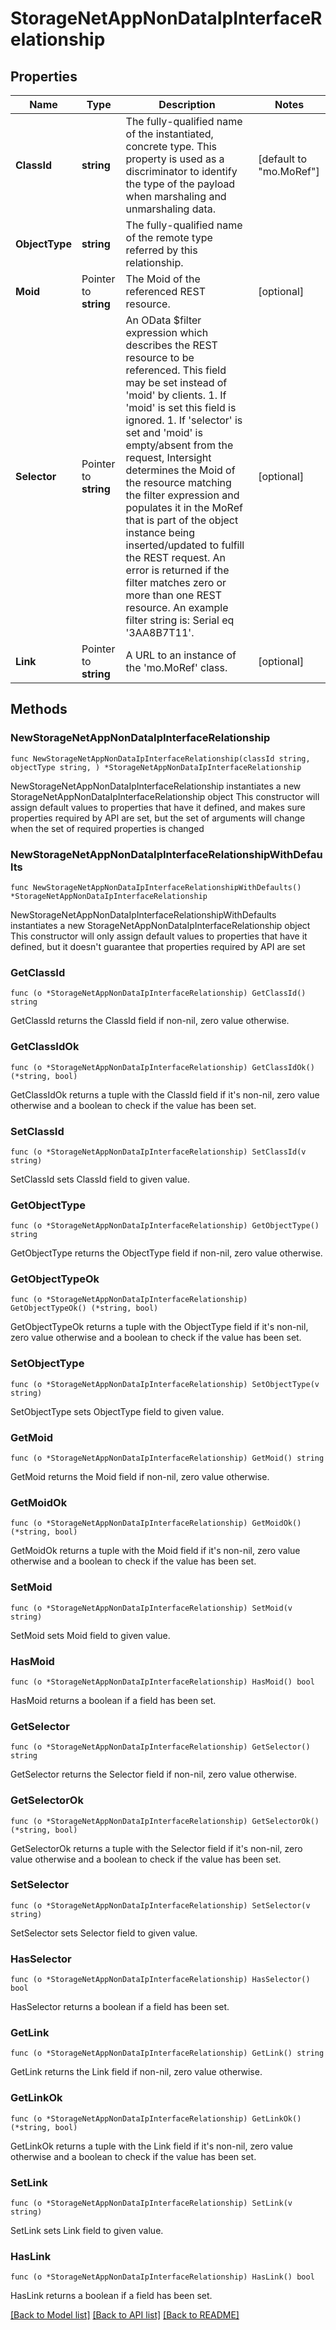 # StorageNetAppNonDataIpInterfaceRelationship

## Properties

Name | Type | Description | Notes
------------ | ------------- | ------------- | -------------
**ClassId** | **string** | The fully-qualified name of the instantiated, concrete type. This property is used as a discriminator to identify the type of the payload when marshaling and unmarshaling data. | [default to "mo.MoRef"]
**ObjectType** | **string** | The fully-qualified name of the remote type referred by this relationship. | 
**Moid** | Pointer to **string** | The Moid of the referenced REST resource. | [optional] 
**Selector** | Pointer to **string** | An OData $filter expression which describes the REST resource to be referenced. This field may be set instead of &#39;moid&#39; by clients. 1. If &#39;moid&#39; is set this field is ignored. 1. If &#39;selector&#39; is set and &#39;moid&#39; is empty/absent from the request, Intersight determines the Moid of the resource matching the filter expression and populates it in the MoRef that is part of the object instance being inserted/updated to fulfill the REST request. An error is returned if the filter matches zero or more than one REST resource. An example filter string is: Serial eq &#39;3AA8B7T11&#39;. | [optional] 
**Link** | Pointer to **string** | A URL to an instance of the &#39;mo.MoRef&#39; class. | [optional] 

## Methods

### NewStorageNetAppNonDataIpInterfaceRelationship

`func NewStorageNetAppNonDataIpInterfaceRelationship(classId string, objectType string, ) *StorageNetAppNonDataIpInterfaceRelationship`

NewStorageNetAppNonDataIpInterfaceRelationship instantiates a new StorageNetAppNonDataIpInterfaceRelationship object
This constructor will assign default values to properties that have it defined,
and makes sure properties required by API are set, but the set of arguments
will change when the set of required properties is changed

### NewStorageNetAppNonDataIpInterfaceRelationshipWithDefaults

`func NewStorageNetAppNonDataIpInterfaceRelationshipWithDefaults() *StorageNetAppNonDataIpInterfaceRelationship`

NewStorageNetAppNonDataIpInterfaceRelationshipWithDefaults instantiates a new StorageNetAppNonDataIpInterfaceRelationship object
This constructor will only assign default values to properties that have it defined,
but it doesn't guarantee that properties required by API are set

### GetClassId

`func (o *StorageNetAppNonDataIpInterfaceRelationship) GetClassId() string`

GetClassId returns the ClassId field if non-nil, zero value otherwise.

### GetClassIdOk

`func (o *StorageNetAppNonDataIpInterfaceRelationship) GetClassIdOk() (*string, bool)`

GetClassIdOk returns a tuple with the ClassId field if it's non-nil, zero value otherwise
and a boolean to check if the value has been set.

### SetClassId

`func (o *StorageNetAppNonDataIpInterfaceRelationship) SetClassId(v string)`

SetClassId sets ClassId field to given value.


### GetObjectType

`func (o *StorageNetAppNonDataIpInterfaceRelationship) GetObjectType() string`

GetObjectType returns the ObjectType field if non-nil, zero value otherwise.

### GetObjectTypeOk

`func (o *StorageNetAppNonDataIpInterfaceRelationship) GetObjectTypeOk() (*string, bool)`

GetObjectTypeOk returns a tuple with the ObjectType field if it's non-nil, zero value otherwise
and a boolean to check if the value has been set.

### SetObjectType

`func (o *StorageNetAppNonDataIpInterfaceRelationship) SetObjectType(v string)`

SetObjectType sets ObjectType field to given value.


### GetMoid

`func (o *StorageNetAppNonDataIpInterfaceRelationship) GetMoid() string`

GetMoid returns the Moid field if non-nil, zero value otherwise.

### GetMoidOk

`func (o *StorageNetAppNonDataIpInterfaceRelationship) GetMoidOk() (*string, bool)`

GetMoidOk returns a tuple with the Moid field if it's non-nil, zero value otherwise
and a boolean to check if the value has been set.

### SetMoid

`func (o *StorageNetAppNonDataIpInterfaceRelationship) SetMoid(v string)`

SetMoid sets Moid field to given value.

### HasMoid

`func (o *StorageNetAppNonDataIpInterfaceRelationship) HasMoid() bool`

HasMoid returns a boolean if a field has been set.

### GetSelector

`func (o *StorageNetAppNonDataIpInterfaceRelationship) GetSelector() string`

GetSelector returns the Selector field if non-nil, zero value otherwise.

### GetSelectorOk

`func (o *StorageNetAppNonDataIpInterfaceRelationship) GetSelectorOk() (*string, bool)`

GetSelectorOk returns a tuple with the Selector field if it's non-nil, zero value otherwise
and a boolean to check if the value has been set.

### SetSelector

`func (o *StorageNetAppNonDataIpInterfaceRelationship) SetSelector(v string)`

SetSelector sets Selector field to given value.

### HasSelector

`func (o *StorageNetAppNonDataIpInterfaceRelationship) HasSelector() bool`

HasSelector returns a boolean if a field has been set.

### GetLink

`func (o *StorageNetAppNonDataIpInterfaceRelationship) GetLink() string`

GetLink returns the Link field if non-nil, zero value otherwise.

### GetLinkOk

`func (o *StorageNetAppNonDataIpInterfaceRelationship) GetLinkOk() (*string, bool)`

GetLinkOk returns a tuple with the Link field if it's non-nil, zero value otherwise
and a boolean to check if the value has been set.

### SetLink

`func (o *StorageNetAppNonDataIpInterfaceRelationship) SetLink(v string)`

SetLink sets Link field to given value.

### HasLink

`func (o *StorageNetAppNonDataIpInterfaceRelationship) HasLink() bool`

HasLink returns a boolean if a field has been set.


[[Back to Model list]](../README.md#documentation-for-models) [[Back to API list]](../README.md#documentation-for-api-endpoints) [[Back to README]](../README.md)


